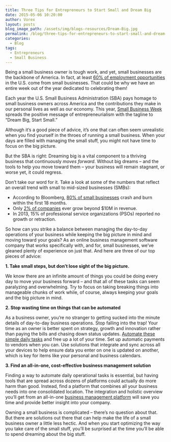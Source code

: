 ```yaml
---
title: Three Tips for Entrepreneurs to Start Small and Dream Big
date: 2015-05-06 10:20:00
author: Vorex
layout: posts
blog_image_path: /assets/img/blogs-resources/Dream-Big.jpg
permalink: /blog/three-tips-for-entrepreneurs-to-start-small-and-dream-big/
categories:
  - Blog
tags:
  - Entrepreneurs
  - Small Business
---
```



Being a small business owner is tough work, and yet, small businesses are the backbone of America. In fact, at least [60% of employment opportunities](http://www.sbecouncil.org/about-us/facts-and-data/) in the U.S. come from small businesses. That could be why we have an entire week out of the year dedicated to celebrating them!<!--more-->

Each year the U.S. Small Business Administration (SBA) pays homage to small business owners across America and the contributions they make in our personal lives as well as our economy. This year, [Small Business Week](https://www.sba.gov/nsbw/nsbw) spreads the positive message of entrepreneurialism with the tagline to “Dream Big, Start Small.”

Although it’s a good piece of advice, it’s one that can often seem unrealistic when you find yourself in the throes of running a small business. When your days are filled with managing the small stuff, you might not have time to focus on the big picture.

But the SBA is right: Dreaming big is a vital component to a thriving business that continuously *moves forward*. Without big dreams – and the tools to help you move toward them – your business will remain stagnant, or worse yet, it could regress.

Don’t take our word for it. Take a look at some of the numbers that reflect an overall trend with small to mid-sized businesses (SMBs):

* According to Bloomberg, [80% of small businesses](http://www.forbes.com/sites/ericwagner/2013/09/12/five-reasons-8-out-of-10-businesses-fail/) crash and burn within the first 18 months.
* Only [2% of companies](http://www.census.gov/econ/smallbus.html) ever grow beyond $10M in revenue.
* In 2013, 15% of professional service organizations (PSOs) reported no growth or retraction.

So how can you strike a balance between managing the day-to-day operations of your business while keeping the big picture in mind and moving toward your goals? As an online business management software company that works specifically with, and for, small businesses, we’ve gleaned plenty of experience on just that. And here are three of our top pieces of advice:

**1. Take small steps, but don’t lose sight of the big picture.**

We know there are an infinite amount of things you could be doing every day to move your business forward – and that all of these tasks can seem paralyzing and overwhelming. Try to focus on taking breaking things into manageable chunks of work while, of course, always keeping your goals and the big picture in mind.

**2. Stop wasting time on things that can be automated**

As a business owner, you’re no stranger to getting sucked into the minute details of day-to-day business operations. Stop falling into the trap! Your time as an owner is better spent on strategy, growth and innovation rather than paying the bills and chasing down status updates. [Automate these simple daily tasks](http://www.vorex.com/streamline-day-to-day-operations-work-smarter-not-harder/) and free up a lot of your time. Set up automatic payments to vendors when you can. Use solutions that integrate and sync across all your devices to help ensure data you enter on one is updated on another, which is key for items like your personal and business calendars.

**3. Find an all-in-one, cost-effective business management solution**

Finding a way to automate daily operational tasks is essential, but having tools that are spread across dozens of platforms could actually do more harm than good. Instead, find a platform that combines all your business needs into one consolidated location. The integration and holistic overview you’ll get from an all-in-one [business management platform](http://www.vorex.com/product/) will save you time and provide better insight into your company.

Owning a small business is complicated – there’s no question about that. But there are solutions out there that can help make the life of a small business owner a little less hectic. And when you start optimizing the way you take care of the small stuff, you’ll be surprised at the time you’ll be able to spend dreaming about the big stuff.